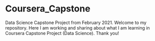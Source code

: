 # Coursera_Capstone
Data Science Capstone Project from February 2021.
Welcome to my repository. Here I am working and sharing about what I am learning in Coursera Capstone Project (Data Science). Thank you!
